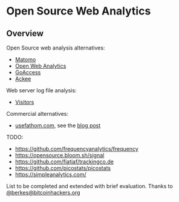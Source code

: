 # Open Source Web Analytics

## Overview

Open Source web analysis alternatives:

+ [Matomo](https://Matomo.org)
+ [Open Web Analytics](http://www.openwebanalytics.com/)
+ [GoAccess](https://goaccess.io/)
+ [Ackee](https://github.com/electerious/Ackee)

Web server log file analysis:

+ [Visitors](http://www.hping.org/visitors/)

Commercial alternatives:

+ [usefathom.com](https://usefathom.com/), see the [blog post](https://usefathom.com/news/blackhole)



TODO:

+ https://github.com/frequencyanalytics/frequency
+ https://opensource.bloom.sh/signal
+ https://github.com/fiatjaf/trackingco.de
+ https://github.com/picostats/picostats
+ https://simpleanalytics.com/

List to be completed and extended with brief evaluation.
Thanks to [@berkes@bitcoinhackers.org](https://idf.social/web/statuses/103489223163773547)

